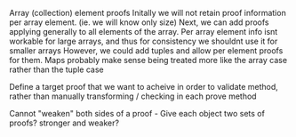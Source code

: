 Array (collection) element proofs
    Initally we will not retain proof information per array element. (ie. we will know only size)
    Next, we can add proofs applying generally to all elements of the array.
    Per array element info isnt workable for large arrays, and thus for consistency we shouldnt use it for smaller arrays
    However, we could add tuples and allow per element proofs for them.
    Maps probably make sense being treated more like the array case rather than the tuple case

Define a target proof that we want to acheive in order to validate method, rather than manually transforming / checking in each prove method

Cannot "weaken" both sides of a proof
    - Give each object two sets of proofs? stronger and weaker?